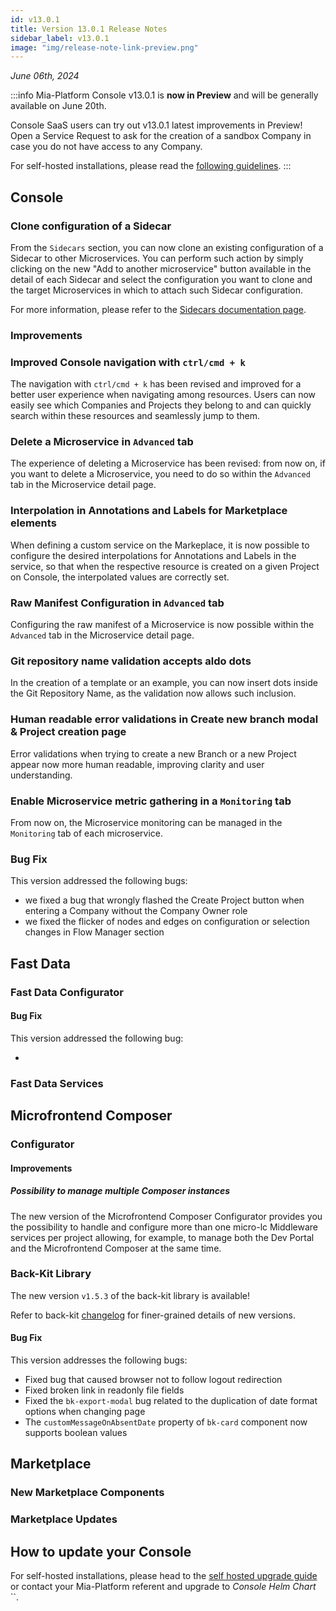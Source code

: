 ```yaml
---
id: v13.0.1
title: Version 13.0.1 Release Notes
sidebar_label: v13.0.1
image: "img/release-note-link-preview.png"
---
```


_June 06th, 2024_

:::info
Mia-Platform Console v13.0.1 is **now in Preview** and will be generally available on June 20th.

Console SaaS users can try out v13.0.1 latest improvements in Preview! Open a Service Request to ask for the creation of a sandbox Company in case you do not have access to any Company.

For self-hosted installations, please read the [following guidelines](#how-to-update-your-console).
:::

## Console

### Clone configuration of a Sidecar

From the `Sidecars` section, you can now clone an existing configuration of a Sidecar to other Microservices. You can perform such action by simply clicking on the new "Add to another microservice" button available in the detail of each Sidecar and select the configuration you want to clone and the target Microservices in which to attach such Sidecar configuration. 

For more information, please refer to the [Sidecars documentation page](/console/design-your-projects/sidecars.md#clone-a-sidecar).

### Improvements

### Improved Console navigation with `ctrl/cmd + k`

The navigation with `ctrl/cmd + k` has been revised and improved for a better user experience when navigating among resources. Users can now easily see which Companies and Projects they belong to and can quickly search within these resources and seamlessly jump to them.

### Delete a Microservice in `Advanced` tab

The experience of deleting a Microservice has been revised: from now on, if you want to delete a Microservice, you need to do so within the `Advanced` tab in the Microservice detail page.

### Interpolation in Annotations and Labels for Marketplace elements

When defining a custom service on the Markeplace, it is now possible to configure the desired interpolations for Annotations and Labels in the service, so that when the respective resource is created on a given Project on Console, the interpolated values are correctly set.

### Raw Manifest Configuration in `Advanced` tab

Configuring the raw manifest of a Microservice is now possible within the `Advanced` tab in the Microservice detail page.

### Git repository name validation accepts aldo dots

In the creation of a template or an example, you can now insert dots inside the Git Repository Name, as the validation now allows such inclusion.

### Human readable error validations in Create new branch modal & Project creation page

Error validations when trying to create a new Branch or a new Project appear now more human readable, improving clarity and user understanding.

### Enable Microservice metric gathering in a `Monitoring` tab

From now on, the Microservice monitoring can be managed in the `Monitoring` tab of each microservice.

### Bug Fix

This version addressed the following bugs:

* we fixed a bug that wrongly flashed the Create Project button when entering a Company without the Company Owner role
* we fixed the flicker of nodes and edges on configuration or selection changes in Flow Manager section

## Fast Data

### Fast Data Configurator

#### Bug Fix

This version addressed the following bug:

* 

### Fast Data Services

## Microfrontend Composer

### Configurator

#### Improvements

##### Possibility to manage multiple Composer instances

The new version of the Microfrontend Composer Configurator provides you the possibility to handle and configure more than one micro-lc Middleware services per project allowing, for example, to manage both the Dev Portal and the Microfrontend Composer at the same time.

### Back-Kit Library

The new version `v1.5.3` of the back-kit library is available!

Refer to back-kit [changelog](https://git.tools.mia-platform.eu/platform/microfrontend-composer/back-kit/-/blob/main/CHANGELOG.md) for finer-grained details of new versions.

#### Bug Fix

This version addresses the following bugs:

- Fixed bug that caused browser not to follow logout redirection
- Fixed broken link in readonly file fields
- Fixed the `bk-export-modal` bug related to the duplication of date format options when changing page
- The `customMessageOnAbsentDate` property of `bk-card` component now supports boolean values

## Marketplace

### New Marketplace Components

### Marketplace Updates

## How to update your Console

For self-hosted installations, please head to the [self hosted upgrade guide](/infrastructure/self-hosted/installation-chart/100_how-to-upgrade.md) or contact your Mia-Platform referent and upgrade to _Console Helm Chart_ ``.
